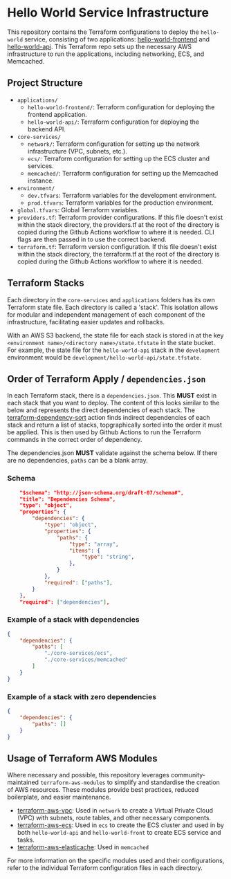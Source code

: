 # Hello World Service Infrastructure

This repository contains the Terraform configurations to deploy the `hello-world` service, consisting of two applications: [hello-world-frontend](https://github.com/ntsedemoorg/hello-world-front) and [hello-world-api](https://github.com/ntsedemoorg/hello-world-api). This Terraform repo sets up the necessary AWS infrastructure to run the applications, including networking, ECS, and Memcached.

## Project Structure

- `applications/`
  - `hello-world-frontend/`: Terraform configuration for deploying the frontend application.
  - `hello-world-api/`: Terraform configuration for deploying the backend API.
- `core-services/`
  - `network/`: Terraform configuration for setting up the network infrastructure (VPC, subnets, etc.).
  - `ecs/`: Terraform configuration for setting up the ECS cluster and services.
  - `memcached/`: Terraform configuration for setting up the Memcached instance.
- `environment/`
  - `dev.tfvars`: Terraform variables for the development environment.
  - `prod.tfvars`: Terraform variables for the production environment.
- `global.tfvars`: Global Terraform variables.
- `providers.tf`: Terraform provider configurations. If this file doesn't exist within the stack directory, the providers.tf at the root of the directory is copied during the Github Actions workflow to where it is needed. CLI flags are then passed in to use the correct backend.
- `terraform.tf`: Terraform version configuration. If this file doesn't exist within the stack directory, the terraform.tf at the root of the directory is copied during the Github Actions workflow to where it is needed.

## Terraform Stacks

Each directory in the `core-services` and `applications` folders has its own Terraform state file. Each directory is called a 'stack'. This isolation allows for modular and independent management of each component of the infrastructure, facilitating easier updates and rollbacks.

With an AWS S3 backend, the state file for each stack is stored in at the key `<environment name>/<directory name>/state.tfstate` in the state bucket. For example, the state file for the `hello-world-api` stack in the `development` environment would be `development/hello-world-api/state.tfstate`.

## Order of Terraform Apply / `dependencies.json`

In each Terraform stack, there is a `dependencies.json`. This **MUST** exist in each stack that you want to deploy. The content of this looks similar to the below and represents the direct dependencies of each stack. The [terraform-dependency-sort](https://github.com/ukhsa-collaboration/devops-github-actions/tree/main/.github/actions/terraform-dependency-sort) action finds indirect dependencies of each stack and return a list of stacks, topgraphically sorted into the order it must be applied. This is then used by Github Actions to run the Terraform commands in the correct order of dependency.

The dependencies.json **MUST** validate against the schema below. If there are no dependencies, `paths` can be a blank array.

### Schema

```json
    "$schema": "http://json-schema.org/draft-07/schema#",
    "title": "Dependencies Schema",
    "type": "object",
    "properties": {
        "dependencies": {
            "type": "object",
            "properties": {
                "paths": {
                    "type": "array",
                    "items": {
                        "type": "string",
                    },
                }
            },
            "required": ["paths"],
        }
    },
    "required": ["dependencies"],
```

### Example of a stack with dependencies

```json
{
    "dependencies": {
        "paths": [
            "./core-services/ecs",
            "./core-services/memcached"
        ]
    }
}
```

### Example of a stack with zero dependencies

```json
{
    "dependencies": {
        "paths": []
    }
}
```

## Usage of Terraform AWS Modules

Where necessary and possible, this repository leverages community-maintained `terraform-aws-modules` to simplify and standardise the creation of AWS resources. These modules provide best practices, reduced boilerplate, and easier maintenance.

- [terraform-aws-vpc](https://github.com/terraform-aws-modules/terraform-aws-vpc): Used in `network` to create a Virtual Private Cloud (VPC) with subnets, route tables, and other necessary components.
- [terraform-aws-ecs](https://github.com/terraform-aws-modules/terraform-aws-ecs): Used in `ecs` to create the ECS cluster and used in by both `hello-world-api` and `hello-world-front` to create ECS service and tasks.
- [terraform-aws-elasticache](https://github.com/terraform-aws-modules/terraform-aws-elasticache): Used in `memcached`

For more information on the specific modules used and their configurations, refer to the individual Terraform configuration files in each directory.
